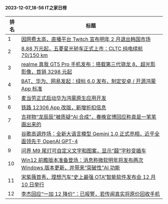 #### 2023-12-07_18-56  IT之家日榜

| 排名 | 标题|
| --- | ---|
| 1 | [因网费太高，直播平台 Twitch 宣布明年 2 月退出韩国市场](https://www.ithome.com/0/737/479.htm) |
| 2 | [8.88 万元起，五菱星光轿车正式上市：CLTC 纯电续航 70/150 km](https://www.ithome.com/0/737/485.htm) |
| 3 | [realme 真我 GT5 Pro 手机发布：搭载第三代骁龙 8、超光影影像，首销 3298 元起](https://www.ithome.com/0/737/666.htm) |
| 4 | [BAT、华为、网易发起：绿标 6.0 发布，制定安卓 / 开源鸿蒙 App 标准](https://www.ithome.com/0/737/590.htm) |
| 5 | [麦当劳正式启动华为鸿蒙原生应用开发](https://www.ithome.com/0/737/493.htm) |
| 6 | [铁路 12306 App 改版，新增折扣信息](https://www.ithome.com/0/737/568.htm) |
| 7 | [吉祥物“龙辰辰”被质疑“AI 合成”，春晚官博回应称真是一笔笔画出来的](https://www.ithome.com/0/737/591.htm) |
| 8 | [谷歌高调炸场：全新大语言模型 Gemini 1.0 正式亮相，近乎全面领先于 OpenAI GPT-4](https://www.ithome.com/0/737/519.htm) |
| 9 | [问界 M9 尾灯可自定义文字和图案，显示“囍”字秒变婚车](https://www.ithome.com/0/737/627.htm) |
| 10 | [Win12 前瞻版本准备登场：消息称微软明年将发布两次 Windows 版本更新，并带来“突破性”AI 功能](https://www.ithome.com/0/737/523.htm) |
| 11 | [宋紫薇首秀，理想汽车“史上最强 OTA”智能软件发布会 12 月 10 日举行](https://www.ithome.com/0/737/618.htm) |
| 12 | [李杰回应“一加 12 降价”：已报警，若传闻真实将原价回收手机](https://www.ithome.com/0/737/626.htm) |
